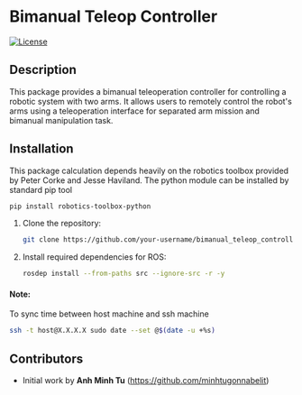 # Bimanual Teleop Controller

[![License](https://img.shields.io/badge/license-MIT-blue.svg)](https://opensource.org/licenses/MIT)

## Description

This package provides a bimanual teleoperation controller for controlling a robotic system with two arms. It allows users to remotely control the robot's arms using a teleoperation interface for separated arm mission and bimanual manipulation task.


## Installation

This package calculation depends heavily on the robotics toolbox provided by Peter Corke and Jesse Haviland.
The python module can be installed by standard pip tool
```bash
pip install robotics-toolbox-python
```

1. Clone the repository:

   ```bash
   git clone https://github.com/your-username/bimanual_teleop_controller.git
   ```
2. Install required dependencies for ROS:
    ```bash
    rosdep install --from-paths src --ignore-src -r -y
    ```


#### Note:
To sync time between host machine and ssh machine
``` bash
ssh -t host@X.X.X.X sudo date --set @$(date -u +%s) 
```

## Contributors

* Initial work by **Anh Minh Tu** (https://github.com/minhtugonnabelit)